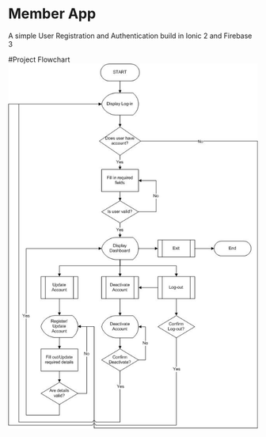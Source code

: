 # Member App
A simple User Registration and Authentication build in Ionic 2 and Firebase 3


#Project Flowchart
![ScreenShot](https://github.com/Rowell27/MemberApp/blob/master/flowchart/flowchart.jpg)
